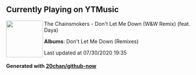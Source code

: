 ## Currently Playing on YTMusic

[<img align="left" width="100" src="https://lh3.googleusercontent.com/0H8h7uqrtrLdKjsLwS_0N3p_jt69cMp8NupBs3NzDgGv7CoVcgwrEUu-LQwbVgadjzYqbc5IZVtIFT3S">](https://music.youtube.com/channel/UCQgUHOPJJrmzCjExg-ISupA)

The Chainsmokers - Don't Let Me Down (W&W Remix) (feat. Daya)

**Albums**: Don't Let Me Down (Remixes)

Last updated at 07/30/2020 19:35

#### Generated with [20chan/github-now](https://github.com/20chan/github-now)


<!--
**20chan/20chan** is a ✨ _special_ ✨ repository because its `README.md` (this file) appears on your GitHub profile.

Here are some ideas to get you started:

- 🔭 I’m currently working on ...
- 🌱 I’m currently learning ...
- 👯 I’m looking to collaborate on ...
- 🤔 I’m looking for help with ...
- 💬 Ask me about ...
- 📫 How to reach me: ...
- 😄 Pronouns: ...
- ⚡ Fun fact: ...
-->
